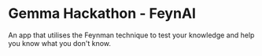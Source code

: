 # Gemma Hackathon - FeynAI

An app that utilises the Feynman technique to test your knowledge and help you know what you don't know. 
